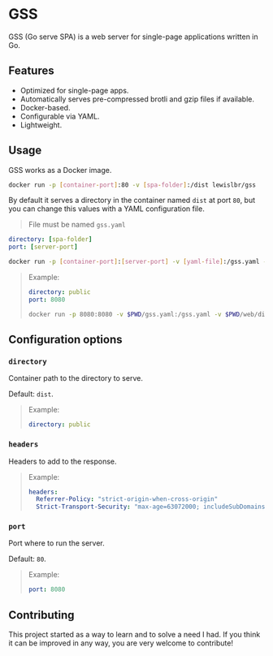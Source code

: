# GSS

GSS (Go serve SPA) is a web server for single-page applications written in Go.

## Features

- Optimized for single-page apps.
- Automatically serves pre-compressed brotli and gzip files if available.
- Docker-based.
- Configurable via YAML.
- Lightweight.

## Usage

GSS works as a Docker image.

```sh
docker run -p [container-port]:80 -v [spa-folder]:/dist lewislbr/gss
```

By default it serves a directory in the container named `dist` at port `80`, but you can change this values with a YAML configuration file.

> File must be named `gss.yaml`

```yaml
directory: [spa-folder]
port: [server-port]
```

```sh
docker run -p [container-port]:[server-port] -v [yaml-file]:/gss.yaml -v [spa-folder]:/[container-folder] lewislbr/gss
```

> Example:
>
> ```yaml
> directory: public
> port: 8080
> ```
>
> ```sh
> docker run -p 8080:8080 -v $PWD/gss.yaml:/gss.yaml -v $PWD/web/dist:/public lewislbr/gss
> ```

## Configuration options

### `directory`

Container path to the directory to serve.

Default: `dist`.

> Example:
>
> ```yaml
> directory: public
> ```

### `headers`

Headers to add to the response.

> Example:
>
> ```yaml
> headers:
>   Referrer-Policy: "strict-origin-when-cross-origin"
>   Strict-Transport-Security: "max-age=63072000; includeSubDomains; preload"
> ```

### `port`

Port where to run the server.

Default: `80`.

> Example:
>
> ```yaml
> port: 8080
> ```

## Contributing

This project started as a way to learn and to solve a need I had. If you think it can be improved in any way, you are very welcome to contribute!
